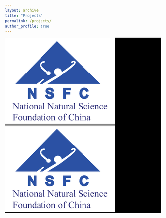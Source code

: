 ```yaml
---
layout: archive
title: "Projects"
permalink: /projects/
author_profile: true
---
```


<!-- {% if author.googlescholar %}
  You can also find my articles on <u><a href="{{author.googlescholar}}">my Google Scholar profile</a>.</u>
{% endif %}

{% include base_path %}

{% for post in site.projects reversed %}
  {% include archive-single.html %}
{% endfor %}

<p>fagagoagjaogjao</p> -->

<style type="text/css">
.container{
  width: 100%;
  background: black

}
</style>

<div class="container">
  <img src="images/National_Natural_Science_Foundation_of_China_logo.png">
  <img src="images/National_Natural_Science_Foundation_of_China_logo.png">
</div>